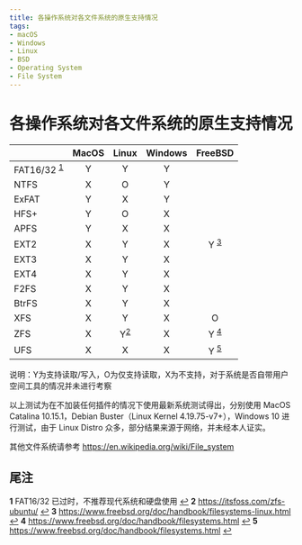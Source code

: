 ```yaml
---
title: 各操作系统对各文件系统的原生支持情况
tags: 
- macOS
- Windows
- Linux
- BSD
- Operating System
- File System
---
```

# 各操作系统对各文件系统的原生支持情况

|              | MacOS | Linux | Windows | FreeBSD |
|--------------|:-----:|:-----:|:-------:|:-------:|
| FAT16/32  <sup id="a1">[1](#f1)</sup>| Y     | Y     | Y       |
| NTFS         | X     | O     | Y       |
| ExFAT        | Y     | X     | Y       |
| HFS+         | Y     | O     | X       |
| APFS         | Y     | X     | X       |
| EXT2         | X     | Y     | X       | Y <sup id="a3">[3](#f3)</sup>       |
| EXT3         | X     | Y     | X       |
| EXT4         | X     | Y     | X       |
| F2FS         | X     | Y     | X       |
| BtrFS        | X     | Y     | X       |
| XFS          | X     | Y     | X       | O       |
| ZFS          | X     | Y<sup id="a2">[2](#f2)</sup>     | X       | Y <sup id="a4">[4](#f4)</sup>       |
| UFS          | X     | X     | X       | Y <sup id="a5">[5](#f5)</sup>       |

说明：Y为支持读取/写入，O为仅支持读取，X为不支持，对于系统是否自带用户空间工具的情况并未进行考察


<!-- more -->


以上测试为在不加装任何插件的情况下使用最新系统测试得出，分别使用 MacOS Catalina 10.15.1，Debian Buster（Linux Kernel 4.19.75-v7+），Windows 10 进行测试，由于 Linux Distro 众多，部分结果来源于网络，并未经本人证实。

其他文件系统请参考 https://en.wikipedia.org/wiki/File_system


## 尾注

<b id="f1">1</b> FAT16/32 已过时，不推荐现代系统和硬盘使用 [↩](#a1)
<b id="f2">2</b> https://itsfoss.com/zfs-ubuntu/  [↩](#a2)
<b id="f3">3</b> https://www.freebsd.org/doc/handbook/filesystems-linux.html [↩](#a3)
<b id="f4">4</b> https://www.freebsd.org/doc/handbook/filesystems.html [↩](#a4)
<b id="f5">5</b> https://www.freebsd.org/doc/handbook/filesystems.html [↩](#a5)


